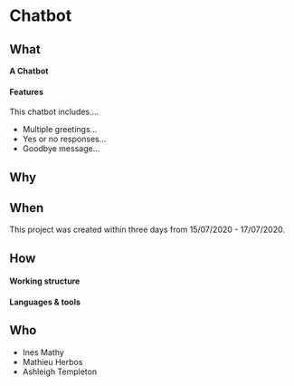 # Chatbot


## What

__A Chatbot__


#### Features

This chatbot includes.... 


* Multiple greetings...
* Yes or no responses...
* Goodbye message...


## Why



## When

This project was created within three days from 15/07/2020 - 17/07/2020. 



## How

#### Working structure



#### Languages & tools



## Who

* Ines Mathy
* Mathieu Herbos
* Ashleigh Templeton

